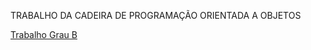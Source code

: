 TRABALHO DA CADEIRA DE PROGRAMAÇÃO ORIENTADA A OBJETOS

[Trabalho Grau B](https://github.com/carlosbernard0/Pool-Process/blob/main/src/Utils/Trabalho%20Grau%20B%20-%20OOP.pdf)
